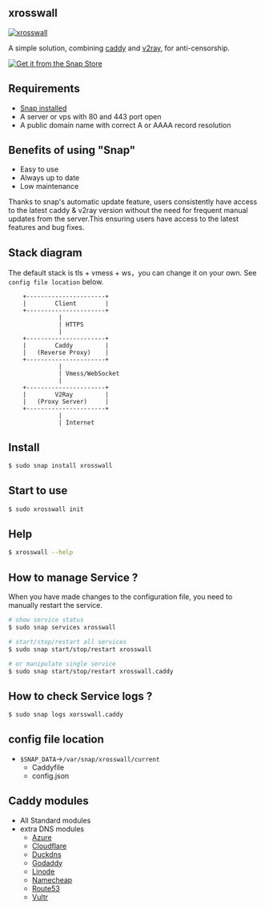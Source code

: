 ## xrosswall
[![xrosswall](https://snapcraft.io/xrosswall/badge.svg)](https://snapcraft.io/xrosswall)

A simple solution, combining [caddy](https://github.com/caddyserver/caddy) and [v2ray](https://github.com/v2fly/v2ray-core/), for anti-censorship.


[![Get it from the Snap Store](https://snapcraft.io/static/images/badges/en/snap-store-black.svg)](https://snapcraft.io/xrosswall)


## Requirements

- [Snap installed](https://snapcraft.io/docs/installing-snapd)
- A server or vps with 80 and 443 port open
- A public domain name with correct A or AAAA record resolution

## Benefits of using "Snap"
- Easy to use
- Always up to date
- Low maintenance

Thanks to snap's automatic update feature, users consistently have access to the latest caddy & v2ray version without the need for frequent manual updates from the server.This ensuring users have access to the latest features and bug fixes.

## Stack diagram
The default stack is tls + vmess + ws，you can change it on your own. See `config file location` below.
```text
    +----------------------+
    |        Client        |
    +----------------------+
              |
              | HTTPS
              |
    +----------------------+
    |        Caddy         |
    |   (Reverse Proxy)    |
    +----------------------+
              |
              | Vmess/WebSocket
              |
    +----------------------+
    |        V2Ray         |
    |   (Proxy Server)     |
    +----------------------+
              |
              | Internet
```

## Install

```bash
$ sudo snap install xrosswall
```

## Start to use

```bash
$ sudo xrosswall init
```

## Help

```bash
$ xrosswall --help
```

## How to manage Service ?
When you have made changes to the configuration file, you need to manually restart the service.
```bash
# show service status
$ sudo snap services xrosswall

# start/stop/restart all services
$ sudo snap start/stop/restart xrosswall

# or manipulate single service
$ sudo snap start/stop/restart xrosswall.caddy
```

## How to check Service logs ?
```bash
$ sudo snap logs xorsswall.caddy
```

## config file location
- `$SNAP_DATA`->`/var/snap/xrosswall/current`
  - Caddyfile
  - config.json

## Caddy modules
- All Standard modules
- extra DNS modules
  - [Azure](https://github.com/caddy-dns/azure)
  - [Cloudflare](https://github.com/caddy-dns/cloudflare)
  - [Duckdns](https://github.com/caddy-dns/duckdns)
  - [Godaddy](https://github.com/caddy-dns/godaddy)
  - [Linode](https://github.com/caddy-dns/linode)
  - [Namecheap](https://github.com/caddy-dns/namecheap)
  - [Route53](https://github.com/caddy-dns/route53)
  - [Vultr](https://github.com/caddy-dns/vultr)

